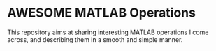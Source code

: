 # AWESOME MATLAB Operations

This repository aims at sharing interesting MATLAB operations I come across, and describing them in a smooth and simple manner.
